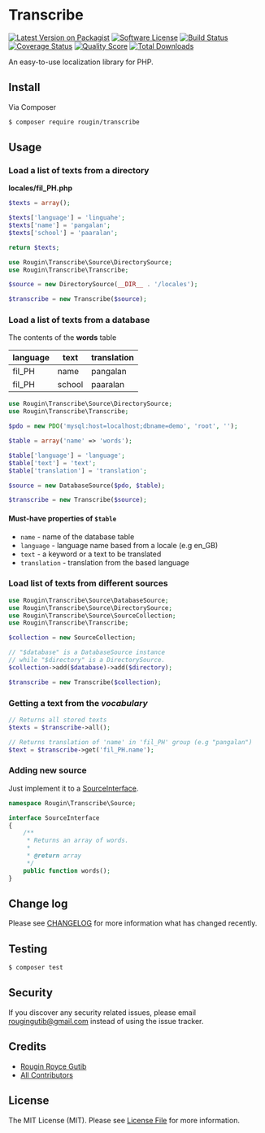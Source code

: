# Transcribe

[![Latest Version on Packagist][ico-version]][link-packagist]
[![Software License][ico-license]](LICENSE.md)
[![Build Status][ico-travis]][link-travis]
[![Coverage Status][ico-scrutinizer]][link-scrutinizer]
[![Quality Score][ico-code-quality]][link-code-quality]
[![Total Downloads][ico-downloads]][link-downloads]

An easy-to-use localization library for PHP.

## Install

Via Composer

``` bash
$ composer require rougin/transcribe
```

## Usage

### Load a list of texts from a directory

**locales/fil_PH.php**

``` php
$texts = array();

$texts['language'] = 'linguahe';
$texts['name'] = 'pangalan';
$texts['school'] = 'paaralan';

return $texts;
```

``` php
use Rougin\Transcribe\Source\DirectorySource;
use Rougin\Transcribe\Transcribe;

$source = new DirectorySource(__DIR__ . '/locales');

$transcribe = new Transcribe($source);
```

### Load a list of texts from a database

The contents of the **words** table

| language      | text          | translation  |
| ------------- | ------------- | ------------ |
| fil_PH        | name          | pangalan     |
| fil_PH        | school        | paaralan     |

``` php
use Rougin\Transcribe\Source\DirectorySource;
use Rougin\Transcribe\Transcribe;

$pdo = new PDO('mysql:host=localhost;dbname=demo', 'root', '');

$table = array('name' => 'words');

$table['language'] = 'language';
$table['text'] = 'text';
$table['translation'] = 'translation';

$source = new DatabaseSource($pdo, $table);

$transcribe = new Transcribe($source);
```

#### Must-have properties of `$table`

* `name` - name of the database table
* `language` - language name based from a locale (e.g en_GB)
* `text` - a keyword or a text to be translated
* `translation` - translation from the based language

### Load list of texts from different sources

``` php
use Rougin\Transcribe\Source\DatabaseSource;
use Rougin\Transcribe\Source\DirectorySource;
use Rougin\Transcribe\Source\SourceCollection;
use Rougin\Transcribe\Transcribe;

$collection = new SourceCollection;

// "$database" is a DatabaseSource instance
// while "$directory" is a DirectorySource.
$collection->add($database)->add($directory);

$transcribe = new Transcribe($collection);
```

### Getting a text from the *vocabulary*

``` php
// Returns all stored texts
$texts = $transcribe->all();

// Returns translation of 'name' in 'fil_PH' group (e.g "pangalan")
$text = $transcribe->get('fil_PH.name');
```

### Adding new source

Just implement it to a [SourceInterface](https://github.com/rougin/transcribe/blob/master/src/Source/SourceInterface.php).

``` php
namespace Rougin\Transcribe\Source;

interface SourceInterface
{
    /**
     * Returns an array of words.
     *
     * @return array
     */
    public function words();
}
```

## Change log

Please see [CHANGELOG](CHANGELOG.md) for more information what has changed recently.

## Testing

``` bash
$ composer test
```

## Security

If you discover any security related issues, please email rougingutib@gmail.com instead of using the issue tracker.

## Credits

- [Rougin Royce Gutib][link-author]
- [All Contributors][link-contributors]

## License

The MIT License (MIT). Please see [License File](LICENSE.md) for more information.

[ico-version]: https://img.shields.io/packagist/v/rougin/transcribe.svg?style=flat-square
[ico-license]: https://img.shields.io/badge/license-MIT-brightgreen.svg?style=flat-square
[ico-travis]: https://img.shields.io/travis/rougin/transcribe/master.svg?style=flat-square
[ico-scrutinizer]: https://img.shields.io/scrutinizer/coverage/g/rougin/transcribe.svg?style=flat-square
[ico-code-quality]: https://img.shields.io/scrutinizer/g/rougin/transcribe.svg?style=flat-square
[ico-downloads]: https://img.shields.io/packagist/dt/rougin/transcribe.svg?style=flat-square

[link-packagist]: https://packagist.org/packages/rougin/transcribe
[link-travis]: https://travis-ci.org/rougin/transcribe
[link-scrutinizer]: https://scrutinizer-ci.com/g/rougin/transcribe/code-structure
[link-code-quality]: https://scrutinizer-ci.com/g/rougin/transcribe
[link-downloads]: https://packagist.org/packages/rougin/transcribe
[link-author]: https://github.com/rougin
[link-contributors]: ../../contributors